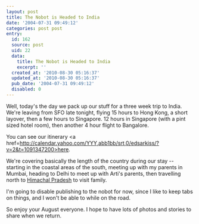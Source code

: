 ```yaml
---
layout: post
title: The Nobot is Headed to India
date: '2004-07-31 09:49:12'
categories: post post
entry:
  id: 162
  source: post
  uid: 22
  data:
    title: The Nobot is Headed to India
    excerpt: ''
  created_at: '2010-08-30 05:16:37'
  updated_at: '2010-08-30 05:16:37'
  pub_date: '2004-07-31 09:49:12'
  disabled: 0
---
```


Well, today's the day we pack up our stuff for a three
week trip to India. We're leaving from SFO late
tonight, flying 15 hours to Hong Kong, a short
layover, then a few hours to Singapore. 12 hours in
Singapore (with a pint sized hotel room), then another
4 hour flight to Bangalore.

You can see our itinerary <a
href=http://calendar.yahoo.com/YYY,abb1bb/srt,0/edsarkiss/?v=2&t=1091347200>here</a>.

We're covering basically the length of the country
during our stay -- starting in the coastal areas of
the south, meeting up with my parents in Mumbai,
heading to Delhi to meet up with Arti's parents, then
travelling north to <a
href=http://www.123himachal.com/prbali_teagarden.jpg>Himachal
Pradesh</a> to visit family.

I'm going to disable publishing to the nobot for now,
since I like to keep tabs on things, and I won't be
able to while on the road.

So enjoy your August everyone. I hope to have lots of
photos and stories to share when we return.
